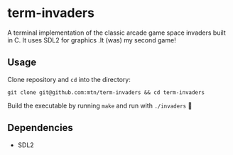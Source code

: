 # term-invaders

A terminal implementation of the classic arcade game space invaders built in C. It uses SDL2 for graphics .It (was) my second game!

## Usage

Clone repository and `cd` into the directory:

    git clone git@github.com:mtn/term-invaders && cd term-invaders

Build the executable by running `make` and run with `./invaders` :space_invader:

## Dependencies

* SDL2
